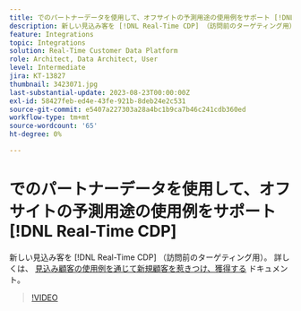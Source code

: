 ```yaml
---
title: でのパートナーデータを使用して、オフサイトの予測用途の使用例をサポート [!DNL Real-Time CDP]
description: 新しい見込み客を [!DNL Real-Time CDP] （訪問前のターゲティング用）。 
feature: Integrations
topic: Integrations
solution: Real-Time Customer Data Platform
role: Architect, Data Architect, User
level: Intermediate
jira: KT-13827
thumbnail: 3423071.jpg
last-substantial-update: 2023-08-23T00:00:00Z
exl-id: 58427feb-ed4e-43fe-921b-8deb24e2c531
source-git-commit: e5407a227303a28a4bc1b9ca7b46c241cdb360ed
workflow-type: tm+mt
source-wordcount: '65'
ht-degree: 0%

---
```


# でのパートナーデータを使用して、オフサイトの予測用途の使用例をサポート [!DNL Real-Time CDP]

新しい見込み客を [!DNL Real-Time CDP] （訪問前のターゲティング用）。 詳しくは、 [見込み顧客の使用例を通じて新規顧客を惹きつけ、獲得する](https://experienceleague.adobe.com/docs/experience-platform/rtcdp/use-cases/partner-data/prospecting.html) ドキュメント。

>[!VIDEO](https://video.tv.adobe.com/v/3423071/?learn=on)
